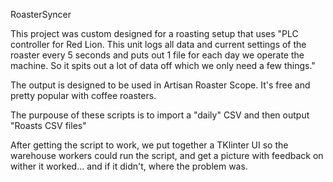 RoasterSyncer

This project was custom designed for a roasting setup that uses 
"PLC controller for Red Lion.
This unit logs all data and current settings of the roaster every 5 seconds and puts out 1 file for each day we operate the machine.
So it spits out a lot of data off which we only need a few things."

The output is designed to be used in Artisan Roaster Scope. It's free and pretty popular with coffee roasters.

The purpouse of these scripts is to import a "daily" CSV and then output "Roasts CSV files"

After getting the script to work, we put together a TKlinter UI so the warehouse workers could run the script, and get a picture with feedback on wither it worked... and if it didn't, where the problem was.
